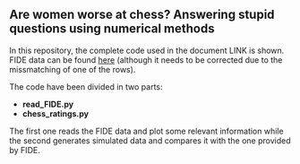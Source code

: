 ## Are women worse at chess? Answering stupid questions using numerical methods

<p>In this repository, the complete code used in the document LINK is shown. FIDE data can be found <a href="https://ratings.fide.com/">here</a> (although it needs to be corrected due to the missmatching of one of the rows).</p>

<p>The code have been divided in two parts:</p>

<ul>
  <li> <b> read_FIDE.py </b> </li>
  <li> <b> chess_ratings.py </b> </li>
</ul>

<p>The first one reads the FIDE data and plot some relevant information while the second generates simulated data and compares it with the one provided by FIDE.</p>
